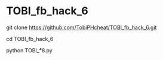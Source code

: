 # TOBI_fb_hack_6



git clone https://github.com/TobiPHcheat/TOBI_fb_hack_6.git

cd TOBI_fb_hack_6

python TOBI_⁴8.py
